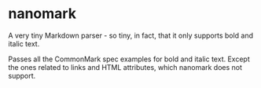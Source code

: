 # nanomark

A very tiny Markdown parser - so tiny, in fact, that it only supports bold and italic text.

Passes all the CommonMark spec examples for bold and italic text. Except the ones related to links and HTML attributes, which nanomark does not support.

